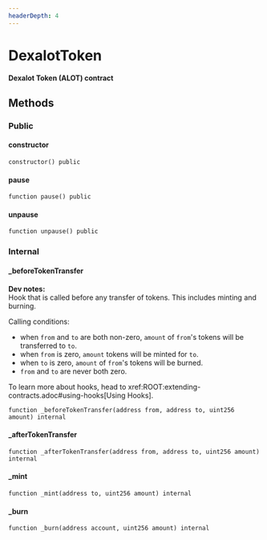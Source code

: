 ```yaml
---
headerDepth: 4
---
```


# DexalotToken

**Dexalot Token (ALOT) contract**

## Methods

### Public

#### constructor

```solidity:no-line-numbers
constructor() public
```

#### pause

```solidity:no-line-numbers
function pause() public
```

#### unpause

```solidity:no-line-numbers
function unpause() public
```

### Internal

#### _beforeTokenTransfer

**Dev notes:** \
Hook that is called before any transfer of tokens. This includes
minting and burning.

Calling conditions:

- when `from` and `to` are both non-zero, `amount` of ``from``'s tokens
will be transferred to `to`.
- when `from` is zero, `amount` tokens will be minted for `to`.
- when `to` is zero, `amount` of ``from``'s tokens will be burned.
- `from` and `to` are never both zero.

To learn more about hooks, head to xref:ROOT:extending-contracts.adoc#using-hooks[Using Hooks].

```solidity:no-line-numbers
function _beforeTokenTransfer(address from, address to, uint256 amount) internal
```

#### _afterTokenTransfer

```solidity:no-line-numbers
function _afterTokenTransfer(address from, address to, uint256 amount) internal
```

#### _mint

```solidity:no-line-numbers
function _mint(address to, uint256 amount) internal
```

#### _burn

```solidity:no-line-numbers
function _burn(address account, uint256 amount) internal
```


